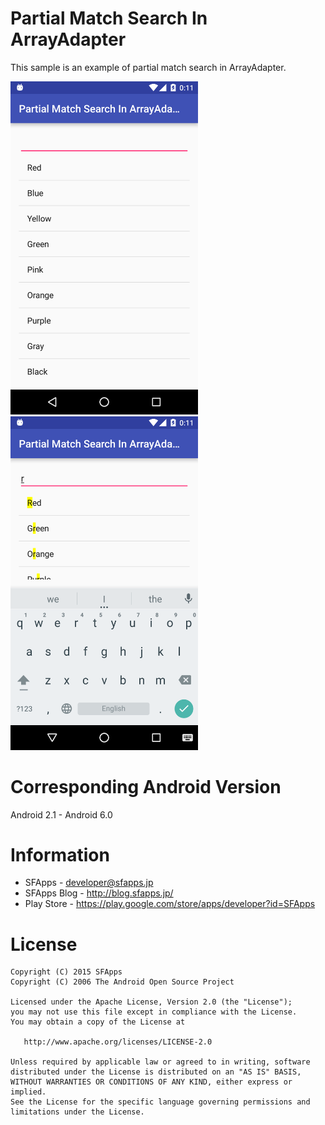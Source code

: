 Partial Match Search In ArrayAdapter
==============

This sample is an example of partial match search in ArrayAdapter.

<img src="image1.png" width="300px" />
<img src="image2.png" width="300px" />

Corresponding Android Version
============

Android 2.1 - Android 6.0

Information
============

* SFApps - <developer@sfapps.jp>
* SFApps Blog - <http://blog.sfapps.jp/>
* Play Store - <https://play.google.com/store/apps/developer?id=SFApps>

License
=======

    Copyright (C) 2015 SFApps
    Copyright (C) 2006 The Android Open Source Project

    Licensed under the Apache License, Version 2.0 (the "License");
    you may not use this file except in compliance with the License.
    You may obtain a copy of the License at

       http://www.apache.org/licenses/LICENSE-2.0

    Unless required by applicable law or agreed to in writing, software
    distributed under the License is distributed on an "AS IS" BASIS,
    WITHOUT WARRANTIES OR CONDITIONS OF ANY KIND, either express or implied.
    See the License for the specific language governing permissions and
    limitations under the License.

